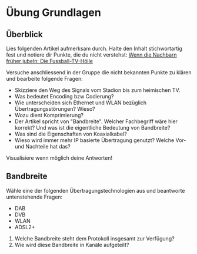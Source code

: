 # Übung Grundlagen

## Überblick

Lies folgenden Artikel aufmerksam durch. Halte den Inhalt stichwortartig fest und notiere dir Punkte, die du nicht 
verstehst: [Wenn die Nachbarn früher jubeln: Die Fussball-TV-Hölle](https://blog.init7.net/de/wenn-die-nachbarn-frueher-jubeln-die-fussball-tv-hoelle/)

Versuche anschliessend in der Gruppe die nicht bekannten Punkte zu klären und bearbeite folgende Fragen:

- Skizziere den Weg des Signals vom Stadion bis zum heimischen TV.
- Was bedeutet Encoding bzw Codierung?
- Wie unterscheiden sich Ethernet und WLAN bezüglich Übertragungsstörungen? Wieso?
- Wozu dient Komprimierung?
- Der Artikel spricht von "Bandbreite". Welcher Fachbegriff wäre hier korrekt? Und was ist die eigentliche Bedeutung 
  von Bandbreite?
- Was sind die Eigenschaften von Koaxialkabel?
- Wieso wird immer mehr IP basierte Übertragung genutzt? Welche Vor- und Nachteile hat das?

Visualisiere wenn möglich deine Antworten!

## Bandbreite

Wähle eine der folgenden Übertragungstechnologien aus und beantworte
untenstehende Fragen: 

- DAB
- DVB
- WLAN
- ADSL2+

1.  Welche Bandbreite steht dem Protokoll insgesamt zur Verfügung?
2.  Wie wird diese Bandbreite in Kanäle aufgeteilt?
